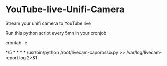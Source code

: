 # YouTube-live-Unifi-Camera
Stream your unifi camera to YouTube live

Run this python script every 5mn in your cronjob

crontab -e

*/5 * * * * /usr/bin/python /root/livecam-caporosso.py >> /var/log/livecam-report.log 2>&1

